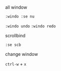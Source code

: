 
all window
```
:windo :se nu
```
`:windo undo` `:windo redo`



scrollbind
```
:se scb
```

change window

`ctrl-w` + `x`
